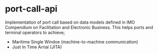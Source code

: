 # port-call-api
Implementation of port call based on data models defined in IMO Compendium on Facilitation and Electronic Business. This helps ports and terminal operators to achieve; 
* Maritime Single Windoe (machine-to-machine communication)
* Just In Time Arrial (JITA)
